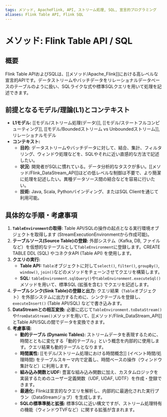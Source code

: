 ```yaml
---
tags: メソッド, ApacheFlink, API, ストリーム処理, SQL, 宣言的プログラミング
aliases: Flink Table API, Flink SQL
---
```


# メソッド: Flink Table API / SQL

## 概要
Flink Table APIおよびSQLは、[[メソッド/Apache_Flink]]における高レベルな宣言的APIです。データストリームやバッチデータをリレーショナルデータベースのテーブルのように扱い、SQLライクな式や標準SQLクエリを用いて処理を記述できます。

## 前提となるモデル/理論(L1)とコンテキスト
* **L1モデル:** [[モデル/ストリーム処理(データ)]], [[モデル/ステートフルコンピューティング]], [[モデル/Boundedストリーム vs Unboundedストリーム]], リレーショナルモデル
* **コンテキスト:**
    * **目的:** データストリームやバッチデータに対して、結合、集計、フィルタリング、ウィンドウ処理などを、SQLやそれに近い直感的な方法で記述したい。
    * **状況:** 開発者がSQLに慣れている。データ分析的なタスクが多い。[[メソッド/Flink_DataStream_API]]ほどの低レベルな制御は不要で、より簡潔に処理を記述したい。異種データソース間の結合などを容易に行いたい。
    * **技術:** Java, Scala, Pythonバインディング、またはSQL Clientを通じて利用可能。

## 具体的な手順・考慮事項
1.  **`TableEnvironment`の取得:** Table API/SQLの操作の起点となる実行環境オブジェクトを取得します (StreamExecutionEnvironmentから作成可能)。
2.  **テーブルソース(Source Table)の登録:** 外部システム（Kafka, DB, ファイルなど）を仮想的なテーブルとして`TableEnvironment`に登録します。CREATE TABLE DDL (SQL) やコネクタAPI (Table API) を使用します。
3.  **クエリの実行:**
    * **Table API:** `Table`オブジェクトに対して`select()`, `filter()`, `groupBy()`, `window()`, `join()`などのメソッドをチェーンさせてクエリを構築します。
    * **SQL:** `tableEnvironment.sqlQuery()`や`tableEnvironment.executeSql()`メソッドを用いて、標準SQL (拡張を含む) でクエリを記述します。
4.  **テーブルシンク(Sink Table)の登録と出力:** クエリ結果（`Table`オブジェクト）を外部システムに出力するために、シンクテーブルを登録し、`executeInsert()` (Table API/SQL) などで書き込みます。
5.  **DataStreamとの相互変換:** 必要に応じて`TableEnvironment.toDataStream()`や`fromDataStream()`メソッドを用いて、[[メソッド/Flink_DataStream_API]]とTable API/SQLの間でデータを変換できます。
6.  **考慮事項:**
    * **動的テーブル (Dynamic Tables):** ストリームデータを表現するために、時間とともに変化する「動的テーブル」という概念を内部的に使用します。クエリ結果も動的テーブルとなります。
    * **時間属性:** [[モデル/ストリーム処理における時間概念]] (イベント時間/処理時間) をテーブルスキーマ内で定義し、時間ベースの操作（ウィンドウ集計など）に利用します。
    * **組み込み関数とUDF:** 豊富な組み込み関数に加え、カスタムロジックを実装するためのユーザー定義関数（UDF, UDAF, UDTF）を作成・登録できます。
    * **最適化:** Flinkは宣言的なクエリを解析し、内部的に最適化された実行プラン（DataStreamジョブ）を生成します。
    * **SQLの標準準拠と拡張:** 標準SQLに近い構文ですが、ストリーム処理特有の機能（ウィンドウTVFなど）に関する拡張が含まれます。